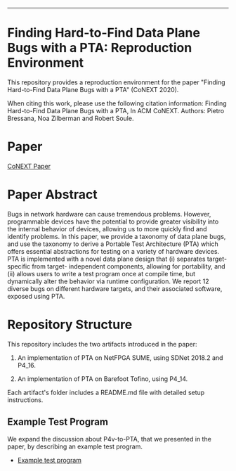***
# Finding Hard-to-Find Data Plane Bugs with a PTA: Reproduction Environment

This repository provides a reproduction environment for the paper "Finding Hard-to-Find Data Plane Bugs with a PTA" (CoNEXT 2020).

When citing this work, please use the following citation information:
Finding Hard-to-Find Data Plane Bugs with a PTA, In ACM CoNEXT.
Authors: Pietro Bressana, Noa Zilberman and Robert Soule.

# Paper

[CoNEXT Paper](https://www.cs.yale.edu/homes/soule/pubs/conext2020-bressana.pdf)

# Paper Abstract
Bugs in network hardware can cause tremendous problems. However, programmable devices have the potential to provide greater visibility into the internal behavior of devices, allowing us to more quickly find and identify problems. In this paper, we provide a taxonomy of data plane bugs, and use the taxonomy to derive a Portable Test Architecture (PTA) which offers essential abstractions for testing on a variety of hardware devices. PTA is implemented with a novel data plane design that (i) separates target-specific from target- independent components, allowing for portability, and (ii) allows users to write a test program once at compile time, but dynamically alter the behavior via runtime configuration. We report 12 diverse bugs on different hardware targets, and their associated software, exposed using PTA.

# Repository Structure
This repository includes the two artifacts introduced in the paper:

1. An implementation of PTA on NetFPGA SUME, using SDNet 2018.2 and P4_16.

2. An implementation of PTA on Barefoot Tofino, using P4_14.

Each artifact's folder includes a README.md file with detailed setup instructions.

## Example Test Program
We expand the discussion about P4v-to-PTA, that we presented in the paper, by describing an example test program.

* [Example test program](Barefoot_Tofino/docs/README.md)
